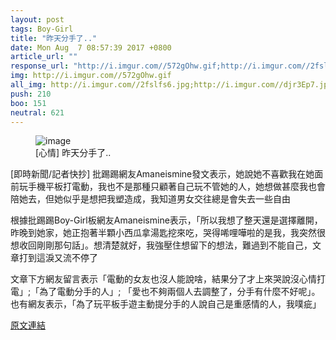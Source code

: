 ```yaml
---
layout: post
tags: Boy-Girl
title: "昨天分手了.."
date: Mon Aug  7 08:57:39 2017 +0800
article_url: ""
response_url: "http://i.imgur.com//572gOhw.gif;http://i.imgur.com//2fslfs6.jpg;http://i.imgur.com//djr3Ep7.jpg;http://i.imgur.com//IQUnxfX.jpg;http://i.imgur.com//OotK10h.jpg;https://www.ptt.cc//bbs//couple//M.1370095097.A.623.html"
img: http://i.imgur.com//572gOhw.gif
all_img: http://i.imgur.com//2fslfs6.jpg;http://i.imgur.com//djr3Ep7.jpg;http://i.imgur.com//IQUnxfX.jpg;http://i.imgur.com//OotK10h.jpg
push: 210
boo: 151
neutral: 621
---
```


<figure>
<img src="http://i.imgur.com//572gOhw.gif" alt="image">
<figcaption>
[心情] 昨天分手了..
</figcaption>
</figure>



[即時新聞/記者快抄] 批踢踢網友Amaneismine發文表示，她說她不喜歡我在她面前玩手機平板打電動，我也不是那種只顧著自己玩不管她的人，她想做甚麼我也會陪她去，但她似乎是想把我塑造成，我知道男女交往總是會失去一些自由

根據批踢踢Boy-Girl板網友Amaneismine表示，「所以我想了整天還是選擇離開，昨晚到她家，她正抱著半顆小西瓜拿湯匙挖來吃，哭得唏哩嘩啦的是我，我突然很想收回剛剛那句話」。想清楚就好，我強壓住想留下的想法，難過到不能自己，文章打到這淚又流不停了

文章下方網友留言表示「電動的女友也沒人能說啥，結果分了才上來哭說沒心情打電」;「為了電動分手的人」; 「愛也不夠兩個人去調整了，分手有什麼不好呢」。也有網友表示，「為了玩平板手遊主動提分手的人說自己是重感情的人，我噗疵」

<a href = "https://www.ptt.cc/bbs/Boy-Girl/M.1502067470.A.9B0.html">原文連結</a>

